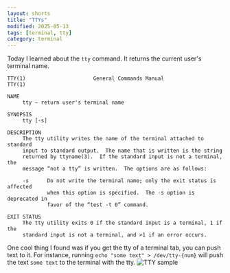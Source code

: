 ```yaml
---
layout: shorts
title: "TTYs"
modified: 2025-05-13
tags: [terminal, tty]
category: terminal
---
```


Today I learned about the `tty` command. It returns the current user's terminal name.

```shell
TTY(1)                      General Commands Manual                     TTY(1)

NAME
     tty – return user's terminal name

SYNOPSIS
     tty [-s]

DESCRIPTION
     The tty utility writes the name of the terminal attached to standard
     input to standard output.  The name that is written is the string
     returned by ttyname(3).  If the standard input is not a terminal, the
     message “not a tty” is written.  The options are as follows:

     -s      Do not write the terminal name; only the exit status is affected
             when this option is specified.  The -s option is deprecated in
             favor of the “test -t 0” command.

EXIT STATUS
     The tty utility exits 0 if the standard input is a terminal, 1 if the
     standard input is not a terminal, and >1 if an error occurs.
```

One cool thing I found was if you get the tty of a terminal tab, you can push text to it. For instance, running `echo "some text" > /dev/tty-{num}` will push the text `some text` to the terminal with the tty.
![TTY sample](/images/shorts/tty/tty.gif)
